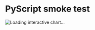 <h1>PyScript smoke test</h1>

<div id="viz">
  <img src="assets/cars_scatter.png" alt="Loading interactive chart…" />
</div>
<script type="py" src="py/index-viz-1.py" config="pyscript.toml" target="#viz"></script>

<!-- Quick inline sanity check -->
<script type="py">
from pyscript import display
display("hello from Python")
</script>
